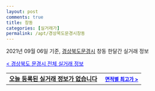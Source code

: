 ```yaml
---
layout: post
comments: true
title: 창동
categories: [실거래가]
permalink: /apt/경상북도문경시창동
---
```


2021년 09월 06일 기준, <a href="/apt/경상북도문경시">경상북도문경시</a> 창동 한달간 실거래 정보

<a style="color: blue;" href="/apt/경상북도문경시">< 경상북도 문경시 전체 실거래 정보</a>
<!---- start ---->
<table>
  <tr>
    <td colspan="4" style="font-weight: bold;"><a href="/apt/경상북도문경시창동{name_without_space}">오늘 등록된 실거래 정보가 없습니다</a> &nbsp;&nbsp;&nbsp; <a style="color: blue; font-size: smaller;" href="/apt/경상북도문경시창동{name_without_space}">면적별 최고가 ></a></td>
  </tr>
    
</table>
<!---- end ---->
    